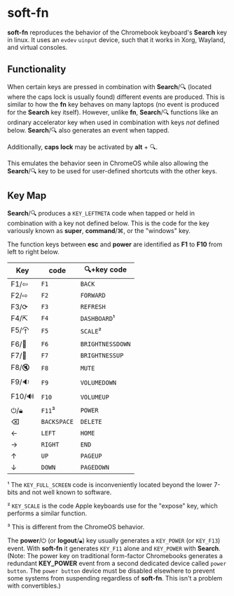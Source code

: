 # soft-fn

**soft-fn** reproduces the behavior of the Chromebook keyboard's **Search** key in linux. It uses an `evdev` `uinput` device, such that it works in Xorg, Wayland, and virtual consoles. 

## Functionality

When certain keys are pressed in combination with **Search**/🔍︎ (located where the caps lock is usually found) different events are produced. This is similar to how the **fn** key behaves on many laptops (no event is produced for the **Search** key itself). However, unlike **fn**, **Search**/🔍︎ functions like an ordinary accelerator key when used in combination with keys _not_ defined below. **Search**/🔍︎ also generates an event when tapped.

Additionally, **caps lock** may be activated by **alt** + 🔍︎.

This emulates the behavior seen in ChromeOS while also allowing the **Search**/🔍︎ key to be used for user-defined shortcuts with the other keys.


## Key Map

**Search**/🔍︎ produces a `KEY_LEFTMETA` code when tapped or held in combination with a key not defined below. This is the code for the key variously known as **super**, **command**/⌘, or the "windows" key.

The function keys between **esc** and **power** are identified as **F1** to **F10** from left to right below.

| Key  | code                 | 🔍︎+key code |
|------|----------------------|-----------------|
| F1/⇦ | `F1`  | `BACK`      |
| F2/⇨ | `F2`  | `FORWARD`   |
| F3/⟳ | `F3`  | `REFRESH`   |
| F4/⇱︎ | `F4`  | `DASHBOARD`¹|
| F5/⯣ | `F5`  | `SCALE`²    |
| F6/🔅| `F6`  | `BRIGHTNESSDOWN` |
| F7/🔆| `F7`  | `BRIGHTNESSUP`   |
| F8/🔇| `F8`  | `MUTE`           |
| F9/🔉| `F9`  | `VOLUMEDOWN`     |
|F10/🔊| `F10` | `VOLUMEUP`       |
| ⏻/🔒︎ | `F11`³ | `POWER`         |
|  ⌫   | `BACKSPACE` | `DELETE` |
|  ←   | `LEFT`  | `HOME`       |
|  →   | `RIGHT` | `END`        |
|  ↑   | `UP`    | `PAGEUP`     |
|  ↓   | `DOWN`  | `PAGEDOWN`   |
 
¹ The `KEY_FULL_SCREEN` code is inconveniently located beyond the lower 7-bits and not well known to software.

² `KEY_SCALE` is the code Apple keyboards use for the "expose" key, which performs a similar function.

³ This is different from the ChromeOS behavior.

The **power**/⏻ (or **logout**/🔒︎) key usually generates a `KEY_POWER` (or `KEY_F13`) event. With **soft-fn** it generates `KEY_F11` alone and `KEY_POWER` with **Search**. 
(Note: The power key on traditional form-factor Chromebooks generates a redundant **KEY_POWER** event from a second dedicated device called `power button`. The `power button` device must be disabled elsewhere to prevent some systems from suspending regardless of **soft-fn**. This isn't a problem with convertibles.)

